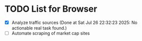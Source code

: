 # TODO List for Browser

- [x] Analyze traffic sources  (Done at Sat Jul 26 22:32:23 2025: No actionable real task found.)
- [ ] Automate scraping of market cap sites